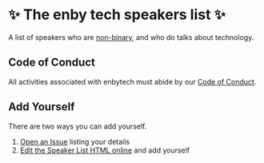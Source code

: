 # :sparkles: The enby tech speakers list :sparkles:

A list of speakers who are [non-binary], and who do talks about technology.

## Code of Conduct

All activities associated with enbytech must abide by our [Code of Conduct].

## Add Yourself

There are two ways you can add yourself.

1. [Open an Issue] listing your details
2. [Edit the Speaker List HTML online] and add yourself

[non-binary]: http://nonbinary.org/
[Code of Conduct]: https://github.com/enbytech/enbytech.github.io/blob/master/CODE_OF_CONDUCT.md
[Open an Issue]: https://github.com/enbytech/enbytech.github.io/issues/new
[Edit the Speaker List HTML online]: https://github.com/enbytech/enbytech.github.io/blob/master/index.html
